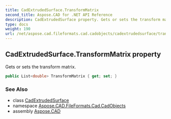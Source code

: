```yaml
---
title: CadExtrudedSurface.TransformMatrix
second_title: Aspose.CAD for .NET API Reference
description: CadExtrudedSurface property. Gets or sets the transform matrix
type: docs
weight: 190
url: /net/aspose.cad.fileformats.cad.cadobjects/cadextrudedsurface/transformmatrix/
---
```

## CadExtrudedSurface.TransformMatrix property

Gets or sets the transform matrix.

```csharp
public List<double> TransformMatrix { get; set; }
```

### See Also

* class [CadExtrudedSurface](../)
* namespace [Aspose.CAD.FileFormats.Cad.CadObjects](../../cadextrudedsurface/)
* assembly [Aspose.CAD](../../../)


